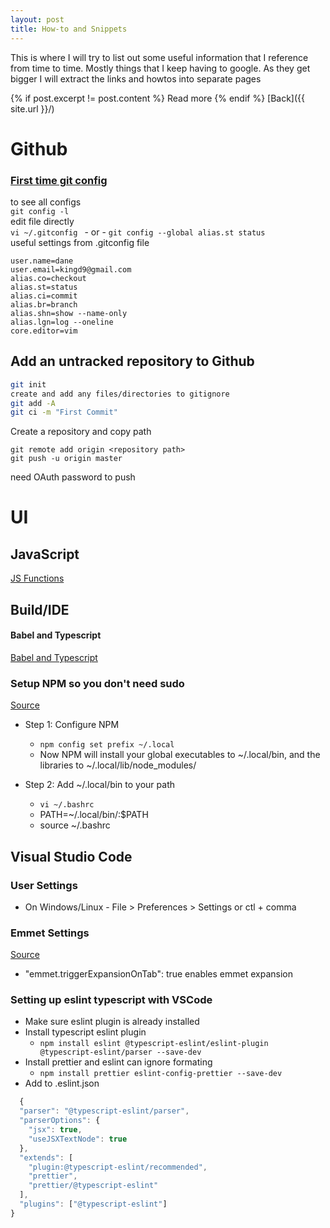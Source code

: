 ```yaml
---
layout: post
title: How-to and Snippets
---
```

This is where I will try to list out some useful information that I reference from time to time. Mostly things that I keep having to google. As they get bigger I will extract the links and howtos into separate pages

{% if post.excerpt != post.content %} Read more {% endif %}
[Back]({{ site.url }}/)

# Github
### [First time git config](https://git-scm.com/book/en/v2/Getting-Started-First-Time-Git-Setup)
to see all configs  
`git config -l `   
edit file directly    
`vi ~/.gitconfig ` - or -  `git config --global alias.st status`  
useful settings from .gitconfig file  
~~~
user.name=dane
user.email=kingd9@gmail.com
alias.co=checkout
alias.st=status
alias.ci=commit
alias.br=branch
alias.shn=show --name-only
alias.lgn=log --oneline
core.editor=vim
~~~

## Add an untracked repository to Github
```bash
git init
create and add any files/directories to gitignore
git add -A
git ci -m "First Commit"
```
Create a repository and copy path
```base
git remote add origin <repository path>
git push -u origin master
```
need OAuth password to push

# UI
## JavaScript
[JS Functions](https://repl.it/@daneking/Useful-Functions)

## Build/IDE
#### Babel and Typescript
[Babel and Typescript](https://iamturns.com/typescript-babel/)
### Setup NPM so you don't need sudo
[Source](http://michaelb.org/the-right-way-to-do-global-npm-install-without-sudo/)

+ Step 1: Configure NPM
  + `npm config set prefix ~/.local`  
  + Now NPM will install your global executables to ~/.local/bin, and the libraries to ~/.local/lib/node_modules/

+ Step 2: Add ~/.local/bin to your path
  + `vi ~/.bashrc`
  + PATH=~/.local/bin/:$PATH
  + source ~/.bashrc
  
## Visual Studio Code
### User Settings
+ On Windows/Linux - File > Preferences > Settings or ctl + comma

### Emmet Settings
[Source](https://code.visualstudio.com/docs/editor/emmet)
+ "emmet.triggerExpansionOnTab": true   enables emmet expansion

### Setting up eslint typescript with VSCode
+ Make sure eslint plugin is already installed
+ Install typescript eslint plugin
  + `npm install eslint @typescript-eslint/eslint-plugin @typescript-eslint/parser --save-dev`  
+ Install prettier and eslint can ignore formating
  + `npm install prettier eslint-config-prettier --save-dev` 
+ Add to .eslint.json
```js
  {
  "parser": "@typescript-eslint/parser",  
  "parserOptions": {  
    "jsx": true,  
    "useJSXTextNode": true  
  },  
  "extends": [  
    "plugin:@typescript-eslint/recommended",  
    "prettier",  
    "prettier/@typescript-eslint"  
  ],  
  "plugins": ["@typescript-eslint"]  
} 
```
